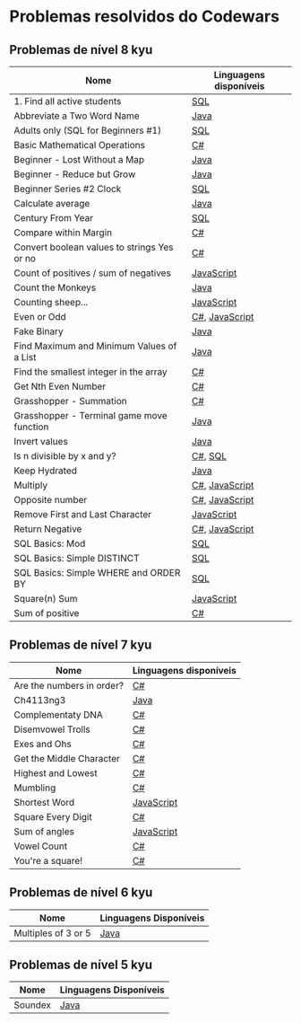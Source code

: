 # Problemas resolvidos do Codewars

## Problemas de nível 8 kyu

| Nome                                        | Linguagens disponíveis                                                                                                    |
|---------------------------------------------|---------------------------------------------------------------------------------------------------------------------------|
| 1. Find all active students                 | [SQL](SQL%2F8%20kyu%2F1.%20Find%20all%20active%20students.sql)                                                            |
| Abbreviate a Two Word Name                  | [Java](Java/8%20kyu/Abbreviate%20a%20Two%20Word%20Name.java)                                                              |
| Adults only (SQL for Beginners #1)          | [SQL](SQL%2F8%20kyu%2FAdults%20only%20(SQL%20for%20Beginners%20%231).sql)                                                 |
| Basic Mathematical Operations               | [C#](C%23/8%20kyu/Basic%20Mathematical%20Operations.cs)                                                                   |
| Beginner - Lost Without a Map               | [Java](Java/8%20kyu/Beginner%20-%20Lost%20Without%20a%20Map.java)                                                         |
| Beginner - Reduce but Grow                  | [Java](Java/8%20kyu/Beginner%20-%20Reduce%20but%20Grow.java)                                                              |
| Beginner Series #2 Clock                    | [SQL](SQL/8%20kyu/Beginner%20Series%20%232%20Clock.sql)                                                                   |
| Calculate average                           | [Java](Java/8%20kyu/Calculate%20average.java)                                                                             |
| Century From Year                           | [SQL](SQL%2F8%20kyu%2FCentury%20from%20Year.sql)                                                                          |
| Compare within Margin                       | [C#](C%23/8%20kyu/Compare%20within%20margin.cs)                                                                           |
| Convert boolean values to strings Yes or no | [C#](C%23/8%20kyu/Convert%20boolean%20values%20to%20strings%20Yes%20or%20No.cs)                                           |
| Count of positives / sum of negatives       | [JavaScript](JavaScript/8%20kyu/Count%20of%20positives%20-%20sum%20of%20negatives.js)                                     |
| Count the Monkeys                           | [Java](Java/8%20kyu/Count%20the%20Monkeys.java)                                                                           |
| Counting sheep...                           | [JavaScript](JavaScript/8%20kyu/Counting%20sheep....js)                                                                   |
| Even or Odd                                 | [C#](C%23/8%20kyu/Even%20or%20Odd.cs), [JavaScript](JavaScript/8%20kyu/Even%20or%20Odd.js)                                |
| Fake Binary                                 | [Java](Java/8%20kyu/Fake%20Binary.java)                                                                                   |
| Find Maximum and Minimum Values of a List   | [Java](Java/8%20kyu/Find%20Maximum%20and%20Minimum%20Values%20of%20a%20List.java)                                         |
| Find the smallest integer in the array      | [C#](C%23/8%20kyu/Find%20the%20smallest%20integer%20in%20the%20array.cs)                                                  |
| Get Nth Even Number                         | [C#](C%23/8%20kyu/Get%20Nth%20Even%20Number.cs)                                                                           |
| Grasshopper - Summation                     | [C#](C%23/8%20kyu/Grasshopper%20-%20Summation.cs)                                                                         |
| Grasshopper - Terminal game move function   | [Java](Java/8%20kyu/Grasshopper%20-%20Terminal%20game%20move%20function.java)                                             |
| Invert values                               | [Java](Java/8%20kyu/Invert%20values.java)                                                                                 |
| Is n divisible by x and y?                  | [C#](C%23/8%20kyu/Is%20n%20divisible%20by%20x%20and%20y.cs), [SQL](SQL/8%20kyu/Is%20n%20divisible%20by%20x%20and%20y.sql) |
| Keep Hydrated                               | [Java](Java/8%20kyu/Keep%20Hydrated.java)                                                                                 |
| Multiply                                    | [C#](C%23/8%20kyu/Multiply.cs), [JavaScript](JavaScript/8%20kyu/Multiply.js)                                              |
| Opposite number                             | [C#](C%23/8%20kyu/Opposite%20number.cs), [JavaScript](JavaScript/8%20kyu/Opposite%20number.js)                            |
| Remove First and Last Character             | [JavaScript](JavaScript/8%20kyu/Remove%20First%20and%20Last%20Character.js)                                               |
| Return Negative                             | [C#](C%23/8%20kyu/Return%20Negative.cs), [JavaScript](JavaScript/8%20kyu/Return%20negative.js)                            |
| SQL Basics: Mod                             | [SQL](SQL/8%20kyu/SQL%20Basics%20-%20mod.sql)                                                                             |
| SQL Basics: Simple DISTINCT                 | [SQL](SQL%2F8%20kyu%2FSQL%20Basics%20-%20Simple%20DISTINCT.sql)                                                           |
| SQL Basics: Simple WHERE and ORDER BY       | [SQL](SQL%2F8%20kyu%2FSQL%20Basics%20-%20Simple%20WHERE%20and%20ORDER%20BY.sql)                                           |
| Square(n) Sum                               | [JavaScript](JavaScript/8%20kyu/Square\(n\)%20Sum.js)                                                                     |
| Sum of positive                             | [C#](C%23/8%20kyu/Sum%20of%20positive.cs)                                                                                 |

## Problemas de nível 7 kyu

| Nome                      | Linguagens disponíveis                                 |
|---------------------------|--------------------------------------------------------|
| Are the numbers in order? | [C#](C%23/7%20kyu/Are%20the%20numbers%20in%20order.cs) |
| Ch4113ng3                 | [Java](Java/7%20kyu/Ch4113ng3.java)                    |
| Complementaty DNA         | [C#](C%23/7%20kyu/Complementary%20DNA.cs)              |
| Disemvowel Trolls         | [C#](C%23/7%20kyu/Disemvowel%20Trolls.cs)              |
| Exes and Ohs              | [C#](C%23/7%20kyu/Exes%20and%20Ohs.cs)                 |
| Get the Middle Character  | [C#](C%23/7%20kyu/Get%20the%20Middle%20Character.cs)   |
| Highest and Lowest        | [C#](C%23/7%20kyu/Highest%20and%20Lowest.cs)           |
| Mumbling                  | [C#](C%23/7%20kyu/Mumbling.cs)                         |
| Shortest Word             | [JavaScript](JavaScript/7%20kyu/Shortest%20Word.js)    |
| Square Every Digit        | [C#](C%23/7%20kyu/Square%20Every%20Digit.cs)           |
| Sum of angles             | [JavaScript](JavaScript/7%20kyu/Sum%20of%20angles.js)  |
| Vowel Count               | [C#](C%23/7%20kyu/Vowel%20Count.cs)                    |
| You're a square!          | [C#](C%23/7%20kyu/You're%20a%20square.cs)              |

## Problemas de nível 6 kyu

| Nome                | Linguagens Disponíveis                                |
|---------------------|-------------------------------------------------------|
| Multiples of 3 or 5 | [Java](Java/6%20kyu/Multiples%20of%203%20or%205.java) |

## Problemas de nível 5 kyu

| Nome    | Linguagens Disponíveis            |
|---------|-----------------------------------|
| Soundex | [Java](Java/5%20kyu/Soundex.java) |
